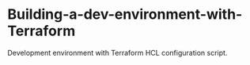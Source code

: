 # Building-a-dev-environment-with-Terraform
Development environment with Terraform HCL configuration script.


